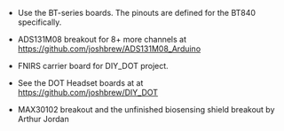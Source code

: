 
- Use the BT-series boards. The pinouts are defined for the BT840 specifically.

- ADS131M08 breakout for 8+ more channels at https://github.com/joshbrew/ADS131M08_Arduino
- FNIRS carrier board for DIY_DOT project.
- See the DOT Headset boards at at https://github.com/joshbrew/DIY_DOT


- MAX30102 breakout and the unfinished biosensing shield breakout by Arthur Jordan



